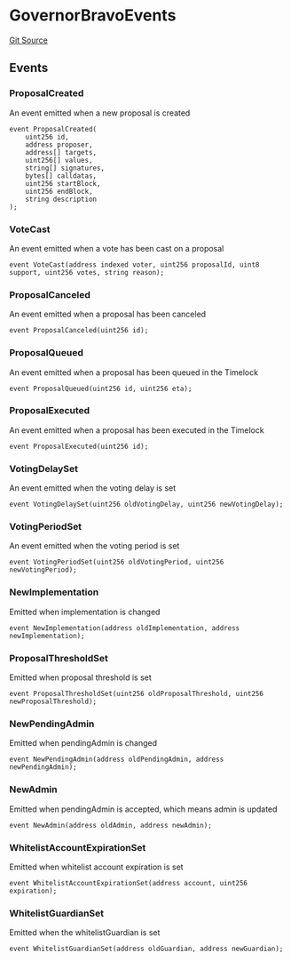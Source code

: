 # GovernorBravoEvents
[Git Source](https://github.com/Maia-DAO/test-env-V2/blob/84b5f9e8695c91ddb02f27bb3dfb1c652f55ced4/out-of-scope/governance/GovernorBravoInterfaces.sol)


## Events
### ProposalCreated
An event emitted when a new proposal is created


```solidity
event ProposalCreated(
    uint256 id,
    address proposer,
    address[] targets,
    uint256[] values,
    string[] signatures,
    bytes[] calldatas,
    uint256 startBlock,
    uint256 endBlock,
    string description
);
```

### VoteCast
An event emitted when a vote has been cast on a proposal


```solidity
event VoteCast(address indexed voter, uint256 proposalId, uint8 support, uint256 votes, string reason);
```

### ProposalCanceled
An event emitted when a proposal has been canceled


```solidity
event ProposalCanceled(uint256 id);
```

### ProposalQueued
An event emitted when a proposal has been queued in the Timelock


```solidity
event ProposalQueued(uint256 id, uint256 eta);
```

### ProposalExecuted
An event emitted when a proposal has been executed in the Timelock


```solidity
event ProposalExecuted(uint256 id);
```

### VotingDelaySet
An event emitted when the voting delay is set


```solidity
event VotingDelaySet(uint256 oldVotingDelay, uint256 newVotingDelay);
```

### VotingPeriodSet
An event emitted when the voting period is set


```solidity
event VotingPeriodSet(uint256 oldVotingPeriod, uint256 newVotingPeriod);
```

### NewImplementation
Emitted when implementation is changed


```solidity
event NewImplementation(address oldImplementation, address newImplementation);
```

### ProposalThresholdSet
Emitted when proposal threshold is set


```solidity
event ProposalThresholdSet(uint256 oldProposalThreshold, uint256 newProposalThreshold);
```

### NewPendingAdmin
Emitted when pendingAdmin is changed


```solidity
event NewPendingAdmin(address oldPendingAdmin, address newPendingAdmin);
```

### NewAdmin
Emitted when pendingAdmin is accepted, which means admin is updated


```solidity
event NewAdmin(address oldAdmin, address newAdmin);
```

### WhitelistAccountExpirationSet
Emitted when whitelist account expiration is set


```solidity
event WhitelistAccountExpirationSet(address account, uint256 expiration);
```

### WhitelistGuardianSet
Emitted when the whitelistGuardian is set


```solidity
event WhitelistGuardianSet(address oldGuardian, address newGuardian);
```

